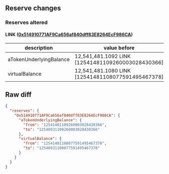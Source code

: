 ## Reserve changes

### Reserves altered

#### LINK ([0x514910771AF9Ca656af840dff83E8264EcF986CA](https://etherscan.io/address/0x514910771AF9Ca656af840dff83E8264EcF986CA))

| description | value before | value after |
| --- | --- | --- |
| aTokenUnderlyingBalance | 12,541,481.1092 LINK [12541481109260003028430366] | 12,540,931.1092 LINK [12540931109260003028430366] |
| virtualBalance | 12,541,481.1080 LINK [12541481108077591495467378] | 12,540,931.1080 LINK [12540931108077591495467378] |


## Raw diff

```json
{
  "reserves": {
    "0x514910771AF9Ca656af840dff83E8264EcF986CA": {
      "aTokenUnderlyingBalance": {
        "from": "12541481109260003028430366",
        "to": "12540931109260003028430366"
      },
      "virtualBalance": {
        "from": "12541481108077591495467378",
        "to": "12540931108077591495467378"
      }
    }
  }
}
```